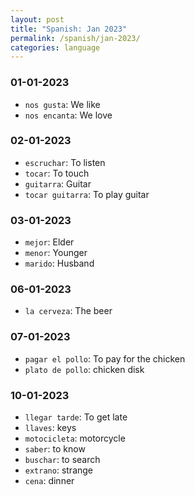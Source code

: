 ```yaml
---
layout: post
title: "Spanish: Jan 2023"
permalink: /spanish/jan-2023/
categories: language
---
```


### 01-01-2023
- `nos gusta`: We like
- `nos encanta`: We love

### 02-01-2023
- `escruchar`: To listen
- `tocar`: To touch
- `guitarra`: Guitar
- `tocar guitarra`: To play guitar

### 03-01-2023
- `mejor`: Elder
- `menor`: Younger
- `marido`: Husband

### 06-01-2023
- `la cerveza`: The beer

### 07-01-2023
- `pagar el pollo`: To pay for the chicken
- `plato de pollo`: chicken disk

### 10-01-2023
- `llegar tarde`: To get late
- `llaves`: keys
- `motocicleta`: motorcycle
- `saber`: to know
- `buschar`: to search
- `extrano`: strange
- `cena`: dinner
